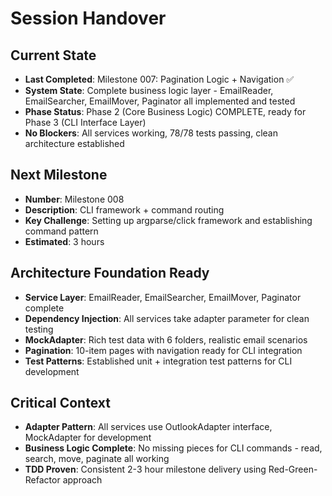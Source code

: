 # Session Handover

## Current State
- **Last Completed**: Milestone 007: Pagination Logic + Navigation ✅
- **System State**: Complete business logic layer - EmailReader, EmailSearcher, EmailMover, Paginator all implemented and tested
- **Phase Status**: Phase 2 (Core Business Logic) COMPLETE, ready for Phase 3 (CLI Interface Layer)
- **No Blockers**: All services working, 78/78 tests passing, clean architecture established

## Next Milestone
- **Number**: Milestone 008
- **Description**: CLI framework + command routing
- **Key Challenge**: Setting up argparse/click framework and establishing command pattern
- **Estimated**: 3 hours

## Architecture Foundation Ready
- **Service Layer**: EmailReader, EmailSearcher, EmailMover, Paginator complete
- **Dependency Injection**: All services take adapter parameter for clean testing
- **MockAdapter**: Rich test data with 6 folders, realistic email scenarios
- **Pagination**: 10-item pages with navigation ready for CLI integration
- **Test Patterns**: Established unit + integration test patterns for CLI development

## Critical Context
- **Adapter Pattern**: All services use OutlookAdapter interface, MockAdapter for development
- **Business Logic Complete**: No missing pieces for CLI commands - read, search, move, paginate all working
- **TDD Proven**: Consistent 2-3 hour milestone delivery using Red-Green-Refactor approach